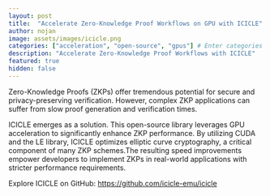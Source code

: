 ```yaml
---
layout: post
title:  "Accelerate Zero-Knowledge Proof Workflows on GPU with ICICLE"
author: nojan
image: assets/images/icicle.png
categories: ["acceleration", "open-source", "gpus"] # Enter categories (e.g. ["zkps", "verifiers", etc.])
description: "Accelerate Zero-Knowledge Proof Workflows with ICICLE"
featured: true
hidden: false
---
```


Zero-Knowledge Proofs (ZKPs) offer tremendous potential for secure and privacy-preserving verification. However, complex ZKP applications can suffer from slow proof generation and verification times.

ICICLE emerges as a solution. This open-source library leverages GPU acceleration to significantly enhance ZKP performance. By utilizing CUDA and the LE library, ICICLE optimizes elliptic curve cryptography, a critical component of many ZKP schemes.The resulting speed improvements empower developers to implement ZKPs in real-world applications with stricter performance requirements.

Explore ICICLE on GitHub: <https://github.com/icicle-emu/icicle>